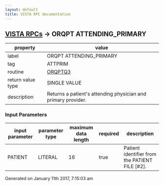 ```yaml
---
layout: default
title: VISTA RPC documentation
---
```




## [VISTA RPCs](TableOfContent.md) &#8594; ORQPT ATTENDING_PRIMARY 

 property | value 
--- | --- 
 label | ORQPT ATTENDING_PRIMARY
 tag | ATTPRIM
 routine | [ORQPTQ3](http://code.osehra.org/dox/Routine_ORQPTQ3_source.html)
 return value type | SINGLE VALUE
 description | Returns a patient's attending physician and primary provider.

### Input Parameters

| input parameter | parameter type | maximum data length | required | description | 
| --- | --- | --- | --- | --- | 
| PATIENT | LITERAL | 16 | true | Patient identifier from the PATIENT FILE [#2]. | 




 Generated on January 11th 2017, 7:15:03 am